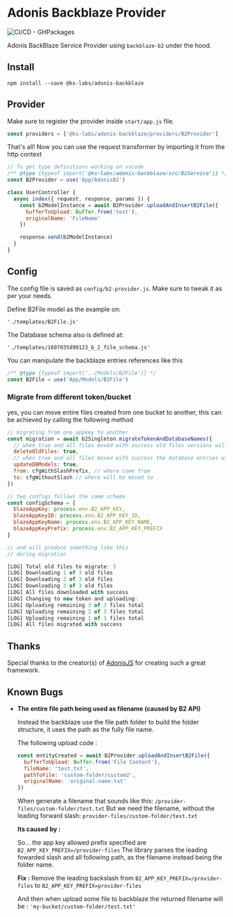# Adonis Backblaze Provider

![CI/CD - GHPackages](https://github.com/ks-labs/adonis-backblaze/workflows/CI/CD%20-%20GHPackages/badge.svg)

Adonis BackBlaze Service Provider using `backblaze-b2` under the hood.

## Install

```
npm install --save @ks-labs/adonis-backblaze
```

## Provider

Make sure to register the provider inside `start/app.js` file.

```js
const providers = ['@ks-labs/adonis-backblaze/providers/B2Provider']
```

That's all! Now you can use the request transformer by importing it from the http context

```js
// To get type definitions working on vscode
/** @type {typeof import('@ks-labs/adonis-backblaze/src/B2Service')} */
const B2Provider = use('App/AdonisB2')

class UserController {
  async index({ request, response, params }) {
    const b2ModelInstance = await B2Provider.uploadAndInsertB2File({
      bufferToUpload: Buffer.from('test'),
      originalName: 'FileName'
    })

    response.send(b2ModelInstance)
  }
}
```

## Config

The config file is saved as `config/b2-provider.js`. Make sure to tweak it as per your needs.

Define B2File model as the example on:

`'./templates/B2File.js'`

The Database schema also is defined at:

`'./templates/1607035890123_b_2_file_schema.js'`

You can manipulate the backblaze entries references like this

```javascript
/** @type {typeof import('../Models/B2File')} */
const B2File = use('App/Models/B2File')
```

### Migrate from different token/bucket

yes, you can move entire files created from one bucket to another,
this can be achieved by calling the following method

```js
// migrating from one appkey to another
const migration = await b2Singleton.migrateTokenAndDatabaseNames({
  // when true and all files moved with success old files versions will be deleted
  deleteOldFiles: true,
  // when true and all files moved with success the database entries will be updated with new reference
  updateDBModels: true,
  from: cfgWithSlashPrefix, // where come from
  to: cfgWithoutSlash // where will be moved to
})

// two configs follows the same schema
const configSchema = {
  blazeAppKey: process.env.B2_APP_KEY,
  blazeAppKeyID: process.env.B2_APP_KEY_ID,
  blazeAppKeyName: process.env.B2_APP_KEY_NAME,
  blazeAppKeyPrefix: process.env.B2_APP_KEY_PREFIX
}

// and will produce something like this
// during migration

[LOG] Total old files to migrate: 3
[LOG] Downloading 1 of 3 old files
[LOG] Downloading 2 of 3 old files
[LOG] Downloading 3 of 3 old files
[LOG] All files downloaded with success
[LOG] Changing to new token and uploading:
[LOG] Uploading remaining 3 of 3 files total
[LOG] Uploading remaining 2 of 3 files total
[LOG] Uploading remaining 1 of 3 files total
[LOG] All files migrated with success
```

## Thanks

Special thanks to the creator(s) of [AdonisJS](http://adonisjs.com/) for creating such a great framework.

## Known Bugs

- **The entire file path being used as filename (caused by B2 API)**

  Instead the backblaze use the file path folder to build the folder structure, it uses the path as the fully file name.

  The following upload code :

  ```javascript
  const entityCreated = await B2Provider.uploadAndInsertB2File({
    bufferToUpload: Buffer.from('File Content'),
    fileName: 'test.txt',
    pathToFile: 'custom-folder/custom2',
    originalName: 'original.name.txt'
  })
  ```

  When generate a filename that sounds like this:
  `/provider-files/custom-folder/test.txt`
  But we need the filename, without the leading forward slash:
  `provider-files/custom-folder/test.txt`

  **Its caused by :**

  So... the app key allowed prefix specified are `B2_APP_KEY_PREFIX=/provider-files`
  The library parses the leading fowarded slash and all following path, as the filename instead being the folder name.

  **Fix :**
  Remove the leading backslash
  from
  `B2_APP_KEY_PREFIX=/provider-files`
  to
  `B2_APP_KEY_PREFIX=provider-files`

  And then when upload some file to backblaze the returned filename will be :
  `'my-bucket/custom-folder/test.txt'`
